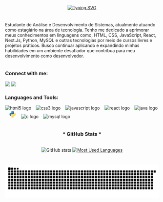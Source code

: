 <div align="center">
  <a href="https://www.linkedin.com/in/lucas-panfieti/">
    <img src="https://readme-typing-svg.demolab.com?font=Fira+Code&weight=500&size=22&pause=1000&color=FF00F90&center=true&vCenter=true&random=false&width=524&lines=+Ola,+eu+sou+o+Lucas+Panfieti!" alt="Typing SVG">
  </a>
</div>
 
#

<p align="left">Estudante de Análise e Desenvolvimento de Sistemas, atualmente atuando como estagiário na área de tecnologia. Tenho me dedicado a aprimorar meus conhecimentos em linguagens como, HTML, CSS, JavaScript, React, Next.Js, Python, MySQL e outras tecnologias por meio de cursos livres e projetos práticos. Busco continuar aplicando e expandindo minhas habilidades em um ambiente desafiador que contribua para meu desenvolvimento como desenvolvedor.
  
#

<h3 align="left">Connect with me:</h3>

<div> 
  <a href = "mailto:lucaspanfieti@gmail.com"><img src="https://img.shields.io/badge/-Gmail-%23333?style=for-the-badge&logo=gmail&logoColor=orange" target="_blank"></a>
  <a href="http://www.linkedin.com/in/lucas-panfieti" target="_blank"><img src="https://img.shields.io/badge/-LinkedIn-%230077B5?style=for-the-badge&logo=linkedin&logoColor=white" target="_blank"></a> 
  
</div>

<h3 align="left">Languages and Tools:</h3>

<div align="left">
  <img src="https://cdn.jsdelivr.net/gh/devicons/devicon/icons/html5/html5-original.svg" height="25" alt="html5 logo"  />
  <img width="8" />
  <img src="https://cdn.jsdelivr.net/gh/devicons/devicon/icons/css3/css3-original.svg" height="25" alt="css3 logo"  />
  <img width="8" />
  <img src="https://cdn.jsdelivr.net/gh/devicons/devicon/icons/javascript/javascript-plain.svg" height="25" alt="javascript logo"  />
  <img width="8" />
  <img src="https://cdn.jsdelivr.net/gh/devicons/devicon/icons/react/react-original.svg" height="25" alt="react logo"  />
  <img width="8" />
  <img src="https://cdn.jsdelivr.net/gh/devicons/devicon/icons/java/java-original.svg" height="25" alt="java logo"  />
  <img width="8" />
  <img src="https://raw.githubusercontent.com/devicons/devicon/master/icons/python/python-original.svg" height="25" alt="javascript logo"  />
  <img width="8" />
  <img src="https://cdn.jsdelivr.net/gh/devicons/devicon/icons/c/c-original.svg" height="25" alt="c logo"  />
  <img width="8" />
  <img src="https://cdn.jsdelivr.net/gh/devicons/devicon/icons/mysql/mysql-original.svg" height="25" alt="mysql logo"  />
  <img width="8" />
</div>

#

<div style="text-align: center;" align="center">
  <h3>* GitHub Stats *</h3>
  <br>
  <img src="https://github-readme-stats-git-masterrstaa-rickstaa.vercel.app/api?username=LucasPanfieti&hide_title=true&show_icons=true&include_all_commits=false&count_private=true&line_height=25&hide=issues&bg_color=000&title_color=FF00F90&text_color=FFF&border_radius=9&border_color=FF00F90&icon_color=FF00F90&theme=jolly" alt="GitHub stats">

  <a href="https://github.com/LucasPanfieti/github-readme-stats">
    <img src="https://github-readme-stats-git-masterrstaa-rickstaa.vercel.app/api/top-langs/?username=LucasPanfieti&line_height=10&card_width=290&layout=compact&hide_title=false&count_private=true&langs_count=4&show_icons=true&title_color=FF00F90&hide=html,scss,less&bg_color=000&text_color=8B8B8B&border_radius=9&border_color=FF00F90&count_private=true" alt="Most Used Languages">
  </a>
</div>


#


<picture align="center">
  <source media="(prefers-color-scheme: dark)" srcset="https://raw.githubusercontent.com/LucasPanfieti/LucasPanfieti/output/github-contribution-grid-snake-dark.svg">
  <source media="(prefers-color-scheme: light)" srcset="https://raw.githubusercontent.com/LucasPanfieti/LucasPanfieti/output/github-contribution-grid-snake-dark.svg">
  <img align="center" alt="github contribution grid snake animation" src="https://raw.githubusercontent.com/LucasPanfieti/LucasPanfieti/output/github-contribution-grid-snake.svg">
</picture>

